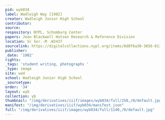 ```yaml
---
pid: wyb034
label: Wadleigh Way [1982]
creator: Wadleigh Junior High School
contributor:
source:
respository: NYPL, Schomburg Center
papers: Jean Blackwell Hutson Research & Reference Division
location: Sc Ser.-M .W2437
sourcelink: https://digitalcollections.nypl.org/items/8d8f6a30-3656-0134-5437-00505686a51c
publisher:
_date: '1982'
rights:
_tags: 'student writing, photographs '
_type: image
site: wad
school: Wadleigh Junior High School
_sourcetype:
order: '34'
layout: wyb
collection: yb
thumbnail: "/img/derivatives/iiif/images/wyb034/full/250,/0/default.jpg"
manifest: "/img/derivatives/iiif/wyb034/manifest.json"
full: "/img/derivatives/iiif/images/wyb034/full/1140,/0/default.jpg"
---
```

